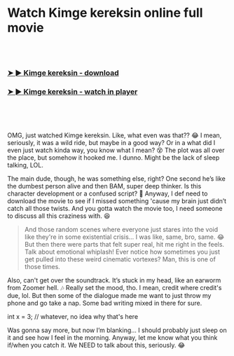 <h1>Watch Kimge kereksin online full movie</h1>


<br><br>

<h3><a href="https://Jefferys-sorleodili1985.github.io/flkplstyju/">➤ ► Kimge kereksin - download</a></h3> 
<h3><a href="https://Jefferys-sorleodili1985.github.io/flkplstyju/">➤ ► Kimge kereksin - watch in player</a></h3>


<br><br><br>


OMG, just watched Kimge kereksin. Like, what even was that?? 😂 I mean, seriously, it was a wild ride, but maybe in a good way? Or in a what did I even just watch kinda way, you know what I mean? 😵 The plot was all over the place, but somehow it hooked me. I dunno. Might be the lack of sleep talking, LOL.

The main dude, though, he was something else, right? One second he’s like the dumbest person alive and then BAM, super deep thinker. Is this character development or a confused script? 🤔 Anyway, I def need to download the movie to see if I missed something 'cause my brain just didn’t catch all those twists. And you gotta watch the movie too, I need someone to discuss all this craziness with. 😆

> And those random scenes where everyone just stares into the void like they're in some existential crisis... I was like, same, bro, same. 😂 But then there were parts that felt super real, hit me right in the feels. Talk about emotional whiplash! Ever notice how sometimes you just get pulled into these weird cinematic vortexes? Man, this is one of those times.

Also, can't get over the soundtrack. It’s stuck in my head, like an earworm from Zoomer hell. 🎶 Really set the mood, tho. I mean, credit where credit's due, lol. But then some of the dialogue made me want to just throw my phone and go take a nap. Some bad writing mixed in there for sure.

int x = 3; // whatever, no idea why that's here

Was gonna say more, but now I’m blanking... I should probably just sleep on it and see how I feel in the morning. Anyway, let me know what you think if/when you catch it. We NEED to talk about this, seriously. 😂
